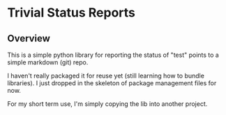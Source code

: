 Trivial Status Reports
========

Overview
--------

This is a simple python library for reporting the status of "test" points
to a simple markdown (git) repo.

I haven't really packaged it for reuse yet (still learning how to bundle libraries).
I just dropped in the skeleton of package management files for now.

For my short term use, I'm simply copying the lib into another project.

